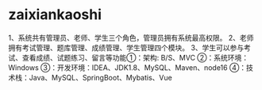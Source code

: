# zaixiankaoshi
1、系统共有管理员、老师、学生三个角色，管理员拥有系统最高权限。 2、老师拥有考试管理、题库管理、成绩管理、学生管理四个模块。 3、学生可以参与考试、查看成绩、试题练习、留言等功能①：架构: B/S、MVC ②：系统环境：Windows ③：开发环境：IDEA、JDK1.8、MySQL、Maven、node16 ④：技术栈：Java、MySQL、SpringBoot、Mybatis、Vue

